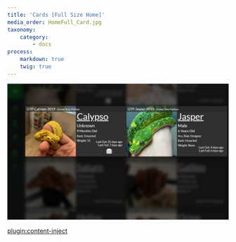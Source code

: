 ```yaml
---
title: 'Cards [Full Size Home]'
media_order: HomeFull_Card.jpg
taxonomy:
    category:
        - docs
process:
    markdown: true
    twig: true
---
```


![](HomeFull_Card.jpg)

[plugin:content-inject](/partials/homepages/homepage-icon-table)
